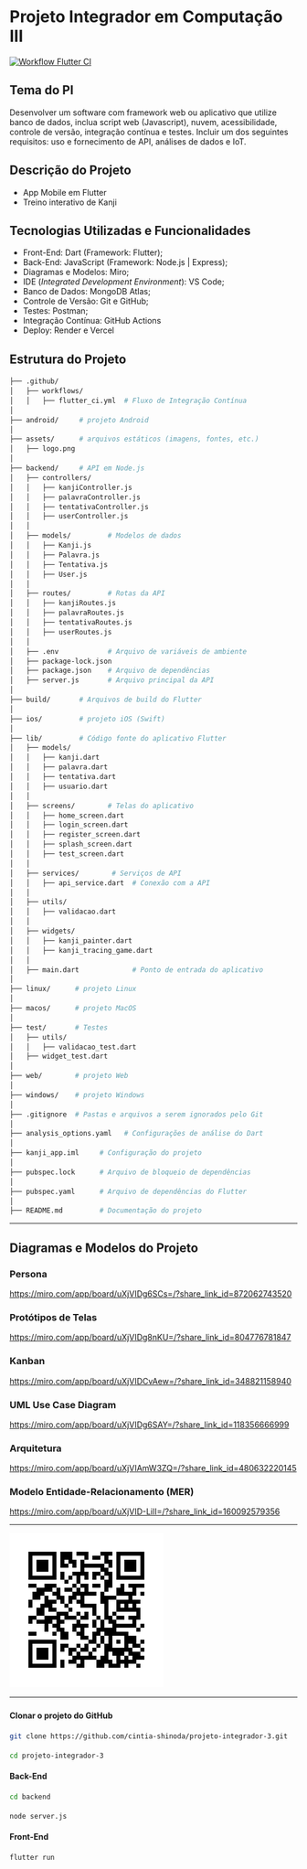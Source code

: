 # Projeto Integrador em Computação III

[![Workflow Flutter CI](https://github.com/cintia-shinoda/projeto-integrador-3/actions/workflows/flutter_ci.yml/badge.svg)](https://github.com/cintia-shinoda/projeto-integrador-3/actions/workflows/flutter_ci.yml)

## Tema do PI
Desenvolver um software com framework web ou aplicativo que utilize banco de dados, inclua script web (Javascript), nuvem, acessibilidade, controle de versão, integração contínua e testes. 
Incluir um dos seguintes requisitos: uso e fornecimento de API, análises de dados e IoT.


## Descrição do Projeto
- App Mobile em Flutter
- Treino interativo de Kanji


## Tecnologias Utilizadas e Funcionalidades
- Front-End: Dart (Framework: Flutter);
- Back-End: JavaScript (Framework: Node.js | Express);
- Diagramas e Modelos: Miro;
- IDE (*Integrated Development Environment*): VS Code;
- Banco de Dados: MongoDB Atlas;
- Controle de Versão: Git e GitHub;
- Testes: Postman;
- Integração Contínua: GitHub Actions
- Deploy: Render e Vercel

<!-- - API: RESTful -->
<!-- - Acessibilidade: Flutter Colorblind ou Flutter Accessibility -->



## Estrutura do Projeto
```bash
├── .github/  
│   ├── workflows/
│   │   ├── flutter_ci.yml  # Fluxo de Integração Contínua
│
├── android/     # projeto Android
│
├── assets/      # arquivos estáticos (imagens, fontes, etc.)
│   ├── logo.png
│
├── backend/     # API em Node.js
│   ├── controllers/
│   │   ├── kanjiController.js
│   │   ├── palavraController.js
│   │   ├── tentativaController.js
│   │   ├── userController.js
│   │     
│   ├── models/         # Modelos de dados
│   │   ├── Kanji.js
│   │   ├── Palavra.js
│   │   ├── Tentativa.js
│   │   ├── User.js
│   │
│   ├── routes/         # Rotas da API
│   │   ├── kanjiRoutes.js
│   │   ├── palavraRoutes.js
│   │   ├── tentativaRoutes.js
│   │   ├── userRoutes.js
│   │
│   ├── .env            # Arquivo de variáveis de ambiente
│   ├── package-lock.json 
│   ├── package.json    # Arquivo de dependências
│   ├── server.js       # Arquivo principal da API
│
├── build/       # Arquivos de build do Flutter
│
├── ios/         # projeto iOS (Swift)
│
├── lib/         # Código fonte do aplicativo Flutter
│   ├── models/
│   │   ├── kanji.dart
│   │   ├── palavra.dart
│   │   ├── tentativa.dart
│   │   ├── usuario.dart
│   │
│   ├── screens/        # Telas do aplicativo
│   │   ├── home_screen.dart
│   │   ├── login_screen.dart
│   │   ├── register_screen.dart
│   │   ├── splash_screen.dart
│   │   ├── test_screen.dart
│   │
│   ├── services/        # Serviços de API
│   │   ├── api_service.dart  # Conexão com a API
│   │
│   ├── utils/
│   │   ├── validacao.dart
│   │
│   ├── widgets/
│   │   ├── kanji_painter.dart
│   │   ├── kanji_tracing_game.dart
│   │
│   ├── main.dart             # Ponto de entrada do aplicativo
│
├── linux/      # projeto Linux
│
├── macos/      # projeto MacOS
│
├── test/       # Testes
│   ├── utils/
│   │   ├── validacao_test.dart
│   ├── widget_test.dart
│    
├── web/        # projeto Web
│
├── windows/    # projeto Windows
│
├── .gitignore  # Pastas e arquivos a serem ignorados pelo Git
│
├── analysis_options.yaml   # Configurações de análise do Dart
│
├── kanji_app.iml     # Configuração do projeto
│
├── pubspec.lock      # Arquivo de bloqueio de dependências
│
├── pubspec.yaml      # Arquivo de dependências do Flutter
│
├── README.md         # Documentação do projeto
```

---


## Diagramas e Modelos do Projeto

### Persona
https://miro.com/app/board/uXjVIDg6SCs=/?share_link_id=872062743520

### Protótipos de Telas
https://miro.com/app/board/uXjVIDg8nKU=/?share_link_id=804776781847

### Kanban
https://miro.com/app/board/uXjVIDCvAew=/?share_link_id=348821158940

### UML Use Case Diagram
https://miro.com/app/board/uXjVIDg6SAY=/?share_link_id=118356666999

### Arquitetura
https://miro.com/app/board/uXjVIAmW3ZQ=/?share_link_id=480632220145

### Modelo Entidade-Relacionamento (MER)
https://miro.com/app/board/uXjVID-LilI=/?share_link_id=160092579356

---


<img src="https://github.com/cintia-shinoda/projeto-integrador-3/blob/main/qr-code.png" alt="QR Code">

---

###

#### Clonar o projeto do GitHub
```bash
git clone https://github.com/cintia-shinoda/projeto-integrador-3.git

cd projeto-integrador-3
```

#### Back-End
```bash
cd backend

node server.js
```

#### Front-End
```bash
flutter run
```